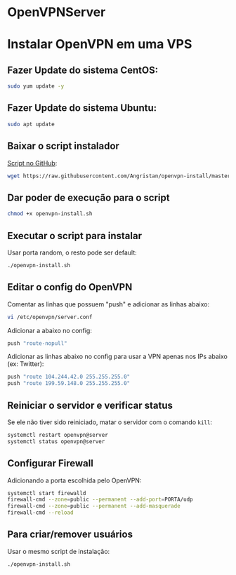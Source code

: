 # OpenVPNServer

# Instalar OpenVPN em uma VPS

## Fazer Update do sistema CentOS:
```bash
sudo yum update -y
```

## Fazer Update do sistema Ubuntu:
```bash
sudo apt update 
```

## Baixar o script instalador
[Script no GitHub](https://github.com/angristan/openvpn-install):
```bash
wget https://raw.githubusercontent.com/Angristan/openvpn-install/master/openvpn-install.sh -O openvpn-install.sh
```

## Dar poder de execução para o script
```bash
chmod +x openvpn-install.sh
```

## Executar o script para instalar
Usar porta random, o resto pode ser default:
```bash
./openvpn-install.sh
```

## Editar o config do OpenVPN
Comentar as linhas que possuem "push" e adicionar as linhas abaixo:
```bash
vi /etc/openvpn/server.conf
```

Adicionar a abaixo no config:
```bash
push "route-nopull"
```

Adicionar as linhas abaixo no config para usar a VPN apenas nos IPs abaixo (ex: Twitter):
```bash
push "route 104.244.42.0 255.255.255.0"
push "route 199.59.148.0 255.255.255.0"
```

## Reiniciar o servidor e verificar status
Se ele não tiver sido reiniciado, matar o servidor com o comando `kill`:
```bash
systemctl restart openvpn@server
systemctl status openvpn@server
```

## Configurar Firewall
Adicionando a porta escolhida pelo OpenVPN:
```bash
systemctl start firewalld
firewall-cmd --zone=public --permanent --add-port=PORTA/udp
firewall-cmd --zone=public --permanent --add-masquerade
firewall-cmd --reload
```

## Para criar/remover usuários
Usar o mesmo script de instalação:
```bash
./openvpn-install.sh
```
